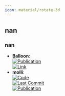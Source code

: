 ```yaml
---
icon: material/rotate-3d
---
```



## **nan**
### **nan**
- **Balloon**:   
	[![Publication](https://img.shields.io/badge/Publication-Citations:325-blue?style=for-the-badge&logo=bookstack)](https://doi.org/10.1021/ci6005646)  
	[![Link](https://img.shields.io/badge/Link-online-brightgreen?style=for-the-badge&logo=cachet&logoColor=65FF8F)](http://users.abo.fi/mivainio/balloon/)  
- **molli**:   
	[![Code](https://img.shields.io/github/stars/SEDenmarkLab/molli?style=for-the-badge&logo=github)](https://github.com/SEDenmarkLab/molli)  
	[![Last Commit](https://img.shields.io/github/last-commit/SEDenmarkLab/molli?style=for-the-badge&logo=github)](https://github.com/SEDenmarkLab/molli)  
	[![Publication](https://img.shields.io/badge/Publication-Citations:0-blue?style=for-the-badge&logo=bookstack)](https://doi.org/10.1021/acs.jcim.4c00424)  
